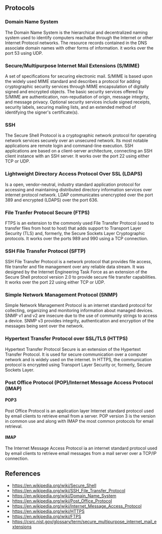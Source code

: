 ## Protocols
### Domain Name System
The Domain Name System is the hierarchical and decentralized naming system used to identify computers reachalbe through the Internet or other Internet Protocol networks. The resource records contained in the DNS associate domain names with other forms of information. it works over the port 53 using UDP.
### Secure/Multipurpose Internet Mail Extensions (S/MIME)
A set of specifications for securing electronic mail. S/MIME is based upon the widely used MIME standard and describes a protocol for adding cryptographic security services through MIME encapsulation of digitally signed and encrypted objects. The basic security services offered by S/MIME are authentication, non-repudiation of origin, message integrity, and message privacy. Optional security services include signed receipts, security labels, securing mailing lists, and an extended method of identifying the signer's certificate(s). 
### SSH
The Secure Shell Protocol is a cryptographic network protocol for operating network services securely over an unsecured network. Its most notable applications are remote login and command-line execution. SSH applications are based on a client-server architecture, connecting an SSH client instance with an SSH server. It works over the port 22 using either TCP or UDP.
### Lightweight Directory Access Protocol Over SSL (LDAPS)
Is a open, vendor-neutral, industry standard application protocol for accessing and maintaining distributed directory information services over internet protocol network. LDAP communicates unencrypted over the port 389 and encrypted (LDAPS) over the port 636.
### File Tranfer Protocol Secure (FTPS)
FTPS is an extension to the commonly used File Transfer Protocol (used to transfer files from host to host) that adds support to Transport Layer Security (TLS) and, formerly, the Secure Sockets Layer Cryptographic protocols. It works over the ports 989 and 990 using a TCP connection.
### SSH File Transfer Protocol (SFTP)
SSH File Transfer Protocol is a network protocol that provides file access, file transfer and file management over any reliable data stream. It was designed by the Internet Engineering Task Force as an extension of the Secure Shell protocol version 2.0 to provide secure file transfer capabilities. It works over the port 22 using either TCP or UDP.
### Simple Network Management Protocol (SNMP)
Simple Network Management Protocol is an internet standard protocol for collecting, organizing and monitoring information about managed devices. SNMP v1 and v2 are insecure due to the use of community strings to access a device. SNMP v3 provides integrity, authentication and encryption of the messages being sent over the network.
### Hypertext Transfer Protocol over SSL/TLS (HTTPS)
Hypertext Transfer Protocol Secure is an extension of the Hypertext Transfer Protocol. It is used for secure communication over a computer network and is widely used on the internet. In HTTPS, the communication protocol is encrypted using Transport Layer Security or, formerly, Secure Sockets Layer.
### Post Office Protocol (POP)/Internet Message Access Protocol (IMAP)
#### POP3
Post Office Protocol is an application layer Internet standard protocol used by email clients to retrieve email from a server. POP version 3 is the version in common use and along with IMAP the most common protocols for email retrieval.
#### IMAP
The Internet Message Access Protocol ia an internet standard protocol used by email clients to retrieve email messages from a mail server over a TCP/IP connection.

## References
- https://en.wikipedia.org/wiki/Secure_Shell
- https://en.wikipedia.org/wiki/SSH_File_Transfer_Protocol
- https://en.wikipedia.org/wiki/Domain_Name_System
- https://en.wikipedia.org/wiki/Post_Office_Protocol
- https://en.wikipedia.org/wiki/Internet_Message_Access_Protocol
- https://en.wikipedia.org/wiki/HTTPS
- https://en.wikipedia.org/wiki/FTPS
- https://csrc.nist.gov/glossary/term/secure_multipurpose_internet_mail_extensions
